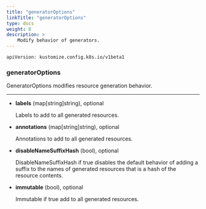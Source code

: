 ```yaml
---
title: "generatorOptions"
linkTitle: "generatorOptions"
type: docs
weight: 8
description: >
    Modify behavior of generators.
---
```


`apiVersion: kustomize.config.k8s.io/v1beta1`

### generatorOptions
GeneratorOptions modifies resource generation behavior.

---

* **labels** (map[string]string), optional

  Labels to add to all generated resources.

* **annotations** (map[string]string), optional

  Annotations to add to all generated resources.

* **disableNameSuffixHash** (bool), optional

  DisableNameSuffixHash if true disables the default behavior of adding a suffix to the names of generated resources that is a hash of the resource contents.

* **immutable** (bool), optional

  Immutable if true add to all generated resources.
